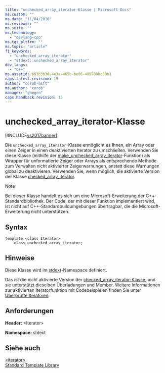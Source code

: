 ```yaml
---
title: "unchecked_array_iterator-Klasse | Microsoft Docs"
ms.custom: ""
ms.date: "11/04/2016"
ms.reviewer: ""
ms.suite: ""
ms.technology: 
  - "devlang-cpp"
ms.tgt_pltfrm: ""
ms.topic: "article"
f1_keywords: 
  - "unchecked_array_iterator"
  - "stdext::unchecked_array_iterator"
dev_langs: 
  - "C++"
ms.assetid: 693b3b30-4e3a-465b-be06-409700bc50b1
caps.latest.revision: 15
author: "corob-msft"
ms.author: "corob"
manager: "ghogen"
caps.handback.revision: 15
---
```

# unchecked_array_iterator-Klasse
[!INCLUDE[vs2017banner](../assembler/inline/includes/vs2017banner.md)]

Die `unchecked_array_iterator`\-Klasse ermöglicht es Ihnen, ein Array oder einen Zeiger in einen deaktivierten Iterator zu umschließen.  Verwenden Sie diese Klasse \(mithilfe der [make\_unchecked\_array\_iterator](../Topic/make_unchecked_array_iterator.md)\-Funktion\) als Wrapper für unformatierte Zeiger oder Arrays als entsprechende Methode zum Verwalten nicht aktivierter Zeigerwarnungen, anstatt diese Warnungen global zu deaktivieren.  Verwenden Sie, wenn möglich, die aktivierte Version der Klasse [checked\_array\_iterator](../standard-library/checked-array-iterator-class.md).  
  
> [!NOTE]
>  Bei dieser Klasse handelt es sich um eine Microsoft\-Erweiterung der C\+\+\-Standardbibliothek.  Der Code, der mit dieser Funktion implementiert wird, ist nicht auf C\+\+\-Standardbuildumgebungen übertragbar, die die Microsoft\-Erweiterung nicht unterstützen.  
  
## Syntax  
  
```  
template <class Iterator>  
    class unchecked_array_iterator;  
```  
  
## Hinweise  
 Diese Klasse wird im [stdext](../standard-library/stdext-namespace.md)\-Namespace definiert.  
  
 Das ist die nicht aktivierte Version der [checked\_array\_iterator\-Klasse](../standard-library/checked-array-iterator-class.md), und sie unterstützt dieselben Überladungen und Member.  Weitere Informationen zur aktivierten Iteratorfunktion mit Codebeispielen finden Sie unter [Überprüfte Iteratoren](../standard-library/checked-iterators.md).  
  
## Anforderungen  
 **Header:** \<Iterator\>  
  
 **Namespace:** stdext  
  
## Siehe auch  
 [\<iterator\>](../standard-library/iterator.md)   
 [Standard Template Library](../misc/standard-template-library.md)